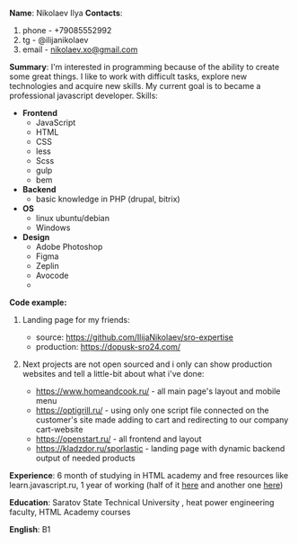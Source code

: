 **Name**: Nikolaev Ilya
**Contacts**: 
1. phone - +79085552992
2. tg - @ilijanikolaev
3. email - nikolaev.xo@gmail.com

**Summary**: I'm interested in programming because of the ability to create some great things. I like to work with difficult
tasks, explore new technologies and acquire new skills. My current goal is to became a professional javascript developer.
Skills:
* **Frontend**
  * JavaScript
  * HTML
  * CSS
  * less
  * Scss
  * gulp
  * bem
 * **Backend**
   * basic knowledge in PHP (drupal, bitrix)
* **OS**
  * linux ubuntu/debian
  * Windows
* **Design**
  * Adobe Photoshop
  * Figma
  * Zeplin
  * Avocode
  * 
**Code example:**
1. Landing page for my friends:
   * source: https://github.com/IlijaNikolaev/sro-expertise
   * production: https://dopusk-sro24.com/
              
 2. Next projects are not open sourced and i only can show production websites and tell a little-bit about what i've done:
    * https://www.homeandcook.ru/ - all main page's layout and mobile menu
    * https://optigrill.ru/ - using only one script file connected on the customer's site made adding to cart and redirecting to our company cart-website
    * https://openstart.ru/ - all frontend and layout
    * https://kladzdor.ru/sporlastic - landing page with dynamic backend output of needed products

**Experience**: 6 month of studying in HTML academy and free resources like learn.javascript.ru,
            1 year of working (half of it [here](https://openstart.ru/) and another one [here](http://fim.ltd/))

**Education**: Saratov State Technical University , heat power engineering faculty, HTML Academy courses

**English**: B1
